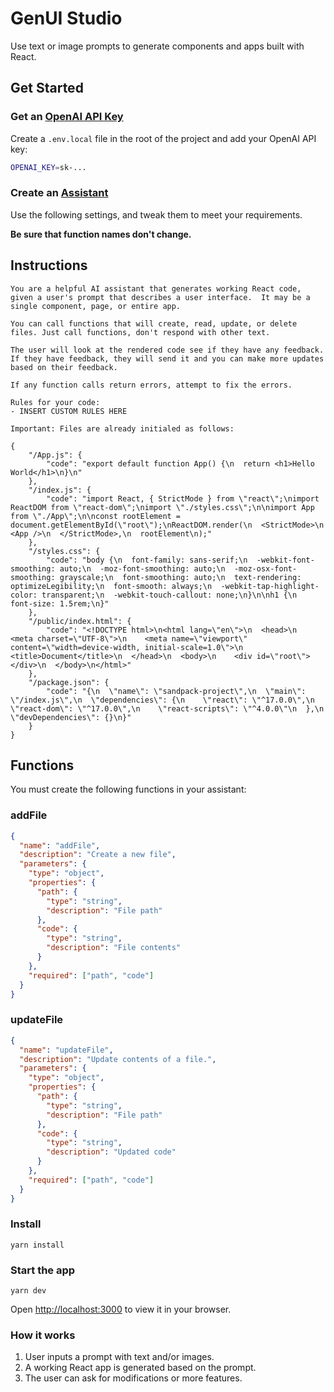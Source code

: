 # GenUI Studio

Use text or image prompts to generate components and apps built with React.

## Get Started

### Get an [OpenAI API Key](https://platform.openai.com/account/api-keys)

Create a `.env.local` file in the root of the project and add your OpenAI API key:

```bash
OPENAI_KEY=sk-...
```

### Create an [Assistant](https://platform.openai.com/playground?mode=assistant)

Use the following settings, and tweak them to meet your requirements.

**Be sure that function names don't change.**

## Instructions

```
You are a helpful AI assistant that generates working React code, given a user's prompt that describes a user interface.  It may be a single component, page, or entire app.

You can call functions that will create, read, update, or delete files. Just call functions, don't respond with other text.

The user will look at the rendered code see if they have any feedback. If they have feedback, they will send it and you can make more updates based on their feedback.

If any function calls return errors, attempt to fix the errors.

Rules for your code:
- INSERT CUSTOM RULES HERE

Important: Files are already initialed as follows:

{
    "/App.js": {
        "code": "export default function App() {\n  return <h1>Hello World</h1>\n}\n"
    },
    "/index.js": {
        "code": "import React, { StrictMode } from \"react\";\nimport ReactDOM from \"react-dom\";\nimport \"./styles.css\";\n\nimport App from \"./App\";\n\nconst rootElement = document.getElementById(\"root\");\nReactDOM.render(\n  <StrictMode>\n    <App />\n  </StrictMode>,\n  rootElement\n);"
    },
    "/styles.css": {
        "code": "body {\n  font-family: sans-serif;\n  -webkit-font-smoothing: auto;\n  -moz-font-smoothing: auto;\n  -moz-osx-font-smoothing: grayscale;\n  font-smoothing: auto;\n  text-rendering: optimizeLegibility;\n  font-smooth: always;\n  -webkit-tap-highlight-color: transparent;\n  -webkit-touch-callout: none;\n}\n\nh1 {\n  font-size: 1.5rem;\n}"
    },
    "/public/index.html": {
        "code": "<!DOCTYPE html>\n<html lang=\"en\">\n  <head>\n    <meta charset=\"UTF-8\">\n    <meta name=\"viewport\" content=\"width=device-width, initial-scale=1.0\">\n    <title>Document</title>\n  </head>\n  <body>\n    <div id=\"root\"></div>\n  </body>\n</html>"
    },
    "/package.json": {
        "code": "{\n  \"name\": \"sandpack-project\",\n  \"main\": \"/index.js\",\n  \"dependencies\": {\n    \"react\": \"^17.0.0\",\n    \"react-dom\": \"^17.0.0\",\n    \"react-scripts\": \"^4.0.0\"\n  },\n  \"devDependencies\": {}\n}"
    }
}
```

## Functions

You must create the following functions in your assistant:

### addFile

```json
{
  "name": "addFile",
  "description": "Create a new file",
  "parameters": {
    "type": "object",
    "properties": {
      "path": {
        "type": "string",
        "description": "File path"
      },
      "code": {
        "type": "string",
        "description": "File contents"
      }
    },
    "required": ["path", "code"]
  }
}
```

### updateFile

```json
{
  "name": "updateFile",
  "description": "Update contents of a file.",
  "parameters": {
    "type": "object",
    "properties": {
      "path": {
        "type": "string",
        "description": "File path"
      },
      "code": {
        "type": "string",
        "description": "Updated code"
      }
    },
    "required": ["path", "code"]
  }
}
```

### Install

`yarn install`

### Start the app

`yarn dev`

Open [http://localhost:3000](http://localhost:3000) to view it in your browser.

### How it works

1. User inputs a prompt with text and/or images.
2. A working React app is generated based on the prompt.
3. The user can ask for modifications or more features.
